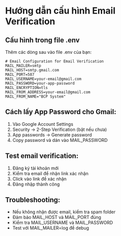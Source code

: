 # Hướng dẫn cấu hình Email Verification

## Cấu hình trong file .env

Thêm các dòng sau vào file .env của bạn:

```env
# Email Configuration for Email Verification
MAIL_MAILER=smtp
MAIL_HOST=smtp.gmail.com
MAIL_PORT=587
MAIL_USERNAME=your-email@gmail.com
MAIL_PASSWORD=your-app-password
MAIL_ENCRYPTION=tls
MAIL_FROM_ADDRESS=your-email@gmail.com
MAIL_FROM_NAME="BCP System"
```

## Cách lấy App Password cho Gmail:

1. Vào Google Account Settings
2. Security → 2-Step Verification (bật nếu chưa)
3. App passwords → Generate password
4. Copy password và dán vào MAIL_PASSWORD

## Test email verification:

1. Đăng ký tài khoản mới
2. Kiểm tra email để nhận link xác nhận
3. Click vào link để xác nhận
4. Đăng nhập thành công

## Troubleshooting:

- Nếu không nhận được email, kiểm tra spam folder
- Đảm bảo MAIL_HOST và MAIL_PORT đúng
- Kiểm tra MAIL_USERNAME và MAIL_PASSWORD
- Test với MAIL_MAILER=log để debug
